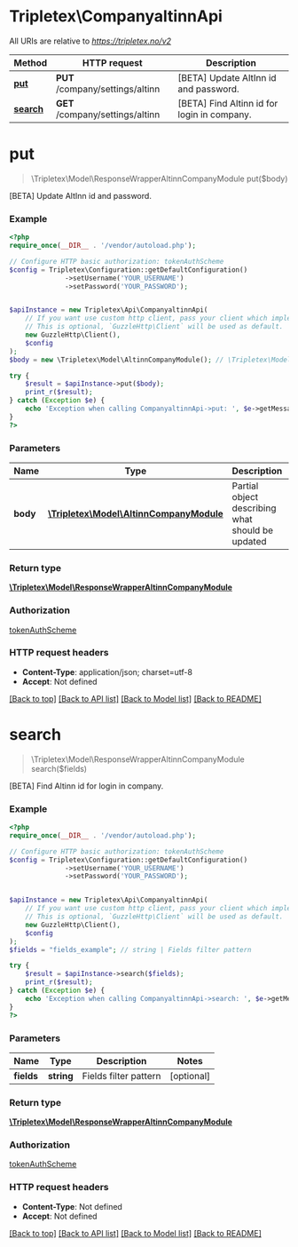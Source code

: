 # Tripletex\CompanyaltinnApi

All URIs are relative to *https://tripletex.no/v2*

Method | HTTP request | Description
------------- | ------------- | -------------
[**put**](CompanyaltinnApi.md#put) | **PUT** /company/settings/altinn | [BETA] Update AltInn id and password.
[**search**](CompanyaltinnApi.md#search) | **GET** /company/settings/altinn | [BETA] Find Altinn id for login in company.


# **put**
> \Tripletex\Model\ResponseWrapperAltinnCompanyModule put($body)

[BETA] Update AltInn id and password.



### Example
```php
<?php
require_once(__DIR__ . '/vendor/autoload.php');

// Configure HTTP basic authorization: tokenAuthScheme
$config = Tripletex\Configuration::getDefaultConfiguration()
              ->setUsername('YOUR_USERNAME')
              ->setPassword('YOUR_PASSWORD');


$apiInstance = new Tripletex\Api\CompanyaltinnApi(
    // If you want use custom http client, pass your client which implements `GuzzleHttp\ClientInterface`.
    // This is optional, `GuzzleHttp\Client` will be used as default.
    new GuzzleHttp\Client(),
    $config
);
$body = new \Tripletex\Model\AltinnCompanyModule(); // \Tripletex\Model\AltinnCompanyModule | Partial object describing what should be updated

try {
    $result = $apiInstance->put($body);
    print_r($result);
} catch (Exception $e) {
    echo 'Exception when calling CompanyaltinnApi->put: ', $e->getMessage(), PHP_EOL;
}
?>
```

### Parameters

Name | Type | Description  | Notes
------------- | ------------- | ------------- | -------------
 **body** | [**\Tripletex\Model\AltinnCompanyModule**](../Model/AltinnCompanyModule.md)| Partial object describing what should be updated | [optional]

### Return type

[**\Tripletex\Model\ResponseWrapperAltinnCompanyModule**](../Model/ResponseWrapperAltinnCompanyModule.md)

### Authorization

[tokenAuthScheme](../../README.md#tokenAuthScheme)

### HTTP request headers

 - **Content-Type**: application/json; charset=utf-8
 - **Accept**: Not defined

[[Back to top]](#) [[Back to API list]](../../README.md#documentation-for-api-endpoints) [[Back to Model list]](../../README.md#documentation-for-models) [[Back to README]](../../README.md)

# **search**
> \Tripletex\Model\ResponseWrapperAltinnCompanyModule search($fields)

[BETA] Find Altinn id for login in company.



### Example
```php
<?php
require_once(__DIR__ . '/vendor/autoload.php');

// Configure HTTP basic authorization: tokenAuthScheme
$config = Tripletex\Configuration::getDefaultConfiguration()
              ->setUsername('YOUR_USERNAME')
              ->setPassword('YOUR_PASSWORD');


$apiInstance = new Tripletex\Api\CompanyaltinnApi(
    // If you want use custom http client, pass your client which implements `GuzzleHttp\ClientInterface`.
    // This is optional, `GuzzleHttp\Client` will be used as default.
    new GuzzleHttp\Client(),
    $config
);
$fields = "fields_example"; // string | Fields filter pattern

try {
    $result = $apiInstance->search($fields);
    print_r($result);
} catch (Exception $e) {
    echo 'Exception when calling CompanyaltinnApi->search: ', $e->getMessage(), PHP_EOL;
}
?>
```

### Parameters

Name | Type | Description  | Notes
------------- | ------------- | ------------- | -------------
 **fields** | **string**| Fields filter pattern | [optional]

### Return type

[**\Tripletex\Model\ResponseWrapperAltinnCompanyModule**](../Model/ResponseWrapperAltinnCompanyModule.md)

### Authorization

[tokenAuthScheme](../../README.md#tokenAuthScheme)

### HTTP request headers

 - **Content-Type**: Not defined
 - **Accept**: Not defined

[[Back to top]](#) [[Back to API list]](../../README.md#documentation-for-api-endpoints) [[Back to Model list]](../../README.md#documentation-for-models) [[Back to README]](../../README.md)

